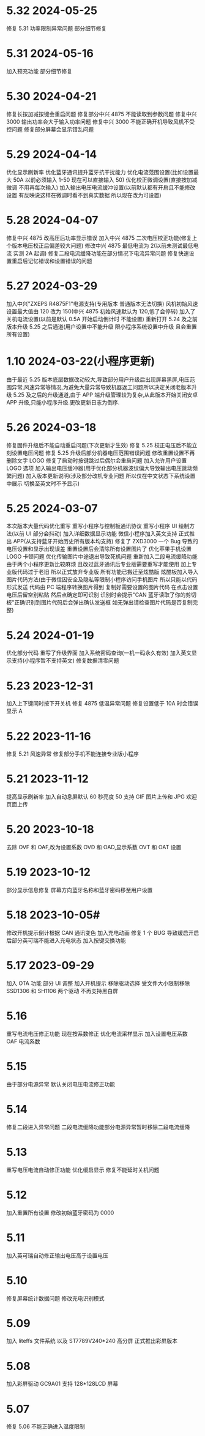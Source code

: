 # 5.32 2024-05-25

修复 5.31 功率限制异常问题 部分细节修复

# 5.31 2024-05-16

加入预充功能 部分细节修复

# 5.30 2024-04-21

修复长按加减按键会重启问题
修复部分中兴 4875 不能读取到参数问题
修复中兴 3000 输出功率会大于输入功率问题
修复中兴 3000 不能正确开机导致风机不受控问题
修复部分屏幕会显示错乱问题

# 5.29 2024-04-14

优化显示刷新率
优化蓝牙通讯提升蓝牙抗干扰能力
优化电流范围设置(比如设置最大 50A 以前必须输入 1-50 现在可以直接输入 50)
优化校正微调设置(直接按加减微调 不用再每次输入)
加入输出电压电流缓冲设置(以前默认都有开启且不能修改设置 有反映说这样在微调时看不到真实数据 所以现在改为可设置)

# 5.28 2024-04-07

修复中兴 4875 改高压后功率显示错误
加入中兴 4875 二次电压校正功能(修复上个版本电压校正后偏差较大问题)
修改中兴 4875 最低电流为 2(以前未测试最低电流 实测 2A 起调)
修复二段电流缓降功能在部分情况下电流异常问题
修复快速设置重启后记忆错误和设置错误的问题

# 5.27 2024-03-29

加入中兴"ZXEPS R4875F1"电源支持(专用版本 普通版本无法切换)
风机初始风速设置最大值由 120 改为 150(中兴 4875 初始风速默认为 120,低了会停转)
加入了关机电流设置(以前是默认 0.5A 开始启动倒计时 不能设置)
重新打开 5.24 及之前版本升级 5.25 之后通道(用户设置中不能升级 限小程序系统设置中升级 且会重置所有设置)

# 1.10 2024-03-22(小程序更新)

由于最近 5.25 版本底层数据改动较大,导致部分用户升级后出现屏幕黑屏,电压范围异常,风速异常等情况,为避免大量异常导致机器返工问题所以决定关闭老版本升级 5.25 及之后的升级通道,由于 APP 端升级管理较为复杂,从此版本开始关闭安卓 APP 升级,只能小程序升级.更改更新日志为倒序.

# 5.26 2024-03-18

修复固件升级后不能自动重启问题(下次更新才生效)
修复 5.25 校正电压后不能立刻设置电压问题
修复 5.25 升级后部分机器电压范围错误问题
修改重置设置不再删除文字 LOGO
修复了启动时按键跳过后偶尔会重启问题
加入允许用户设置 LOGO 选项
加入输出电压缓冲器(用于优化部分机器波纹偏大导致输出电压跳动频繁问题)
加入版本更新说明(涉及部分改机专业问题 所以仅在中文状态下系统设置中展示 切换至英文时不予显示)

# 5.25 2024-03-07

本次版本大量代码优化重写
重写小程序与控制板通讯协议
重写小程序 UI 绘制方法(以前 UI 部分会抖动)
加入详细数据显示功能
微信小程序加入英文支持
正式推出 APP(从支持蓝牙开始历史所有版本均支持)
修复了 ZXD3000 一个 Bug 导致的电压设置和显示出现误差
重置设置后会清除所有设置图片了
优化苹果手机设置 LOGO 卡顿问题
优化传输图片中途退出导致死机问题
重新加入二段电流缓降功能
由于两个小程序更新比较麻烦
且改过蓝牙通讯后专业版需要重写才能使用
加上专业版代码过于老旧
所以正式放弃专业版
所有功能已搬迁至炫酷版
炫酷板加入导入图片代码方法(由于微信因安全及隐私等限制小程序访问手机图片 所以只能以代码形式发送 代码由 PC 端程序转换图片得到 复制好需要设置的图片代码 在点击设置电压后留空别粘贴 然后点确定即可识别 识别时会提示"CAN 蓝牙读取了你的剪切板"正确识别到图片代码后会弹出确认发送框 如无弹出请检查图片代码是否复制完整)

# 5.24 2024-01-19

优化部分代码
重写了升级界面
加入系统密码查询(一机一码永久有效)
加入英文显示支持(小程序暂不支持英文)
修复数据清零问题

# 5.23 2023-12-31

加入上下键同时按下开关机
修复 4875 低温异常问题
修复设置低于 10A 时会错误显示 A

# 5.22 2023-11-16

修复 5.21 风速异常
修复部分手机不能连接专业版小程序

# 5.21 2023-11-12

提高显示刷新率
加入自动息屏默认 60 秒亮度 50
支持 GIF 图片上传和 JPG 欢迎页面上传

# 5.20 2023-10-18

去除 OVF 和 OAF,改为设置系数 OVD 和 OAD,显示系数 OVT 和 OAT 设置

# 5.19 2023-10-12

部分显示信息修复
屏幕方向蓝牙名称和蓝牙密码移至用户设置

# 5.18 2023-10-05#

修改开机提示倒计根据 CAN 通讯变色
加入充电动画
修复 1 个 BUG 导致缓启开启后部分英可瑞不能进入充电状态
加入按键交换功能

# 5.17 2023-09-29

加入 OTA 功能
部分 UI 调整
加入开机提示
移除驱动选择
受文件大小限制移除 SSD1306 和 SH1106 两个驱动
不再支持黑白屏

# 5.16

重写电流电压修正功能
现在按系数修正
优化电流采样显示
加入设置电压系数
OAF 电流系数

# 5.15

由于部分电源异常
默认关闭电压电流修正功能

# 5.14

修复二段进入异常问题
二段电流缓降功能部分电源异常暂时移除二段电流缓降

# 5.13

重写电压电流自动修正功能
优化缓启显示
修复不能延时关机问题

# 5.12

加入重置所有设置
修改初始蓝牙密码为 0000

# 5.11

加入英可瑞自动修正输出电压高于设置电压

# 5.10

修复屏幕统计数据问题
修改充电识别模式

# 5.09

加入 liteffs 文件系统
以及 ST7789V240\*240 高分屏
正式推出彩屏版本

# 5.08

加入彩屏驱动 GC9A01 支持
128\*128LCD 屏幕

# 5.07

修复 5.06 不能正确进入温度限制
